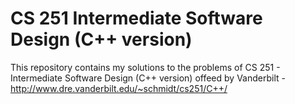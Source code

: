 # CS 251 Intermediate Software Design (C++ version)
This repository contains my solutions to the problems of CS 251 - Intermediate Software Design (C++ version) offeed by Vanderbilt  - http://www.dre.vanderbilt.edu/~schmidt/cs251/C++/
